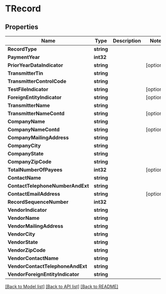 # TRecord

## Properties

Name | Type | Description | Notes
------------ | ------------- | ------------- | -------------
**RecordType** | **string** |  | 
**PaymentYear** | **int32** |  | 
**PriorYearDataIndicator** | **string** |  | [optional] 
**TransmitterTin** | **string** |  | 
**TransmitterControlCode** | **string** |  | 
**TestFileIndicator** | **string** |  | [optional] 
**ForeignEntityIndicator** | **string** |  | [optional] 
**TransmitterName** | **string** |  | 
**TransmitterNameContd** | **string** |  | [optional] 
**CompanyName** | **string** |  | 
**CompanyNameContd** | **string** |  | [optional] 
**CompanyMailingAddress** | **string** |  | 
**CompanyCity** | **string** |  | 
**CompanyState** | **string** |  | 
**CompanyZipCode** | **string** |  | 
**TotalNumberOfPayees** | **int32** |  | [optional] 
**ContactName** | **string** |  | 
**ContactTelephoneNumberAndExt** | **string** |  | 
**ContactEmailAddress** | **string** |  | [optional] 
**RecordSequenceNumber** | **int32** |  | 
**VendorIndicator** | **string** |  | 
**VendorName** | **string** |  | 
**VendorMailingAddress** | **string** |  | 
**VendorCity** | **string** |  | 
**VendorState** | **string** |  | 
**VendorZipCode** | **string** |  | 
**VendorContactName** | **string** |  | 
**VendorContactTelephoneAndExt** | **string** |  | 
**VendorForeignEntityIndicator** | **string** |  | 

[[Back to Model list]](../README.md#documentation-for-models) [[Back to API list]](../README.md#documentation-for-api-endpoints) [[Back to README]](../README.md)



